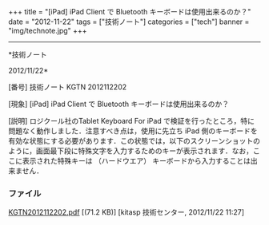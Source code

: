 ﻿+++
title = "[iPad] iPad Client で Bluetooth キーボードは使用出来るのか？"
date = "2012-11-22"
tags = ["技術ノート"]
categories = ["tech"]
banner = "img/technote.jpg"
+++

-----------------------------------------------------------------------------------------------------------------------------

*技術ノート

2012/11/22*


[番号]
技術ノート KGTN 2012112202

[現象]
[iPad] iPad Client で Bluetooth キーボードは使用出来るのか？

[説明]
ロジクール社のTablet Keyboard For iPad
で検証を行ったところ，特に問題なく動作しました．注意すべき点は，使用に先立ち
iPad
側のキーボードを有効な状態にする必要があります．この状態では，以下のスクリーンショットのように，画面最下段に特殊文字を入力するためのキーが表示されます．なお，ここに表示された特殊キーは
（ハードウエア） キーボードから入力することは出来ません．


### ファイル

 
 


[KGTN2012112202.pdf](http://techreport.kitasp.net/attachments/download/1122/KGTN2012112202.pdf)
 [(71.2 KB)] [kitasp 技術センター, 2012/11/22
11:27]


 


 

